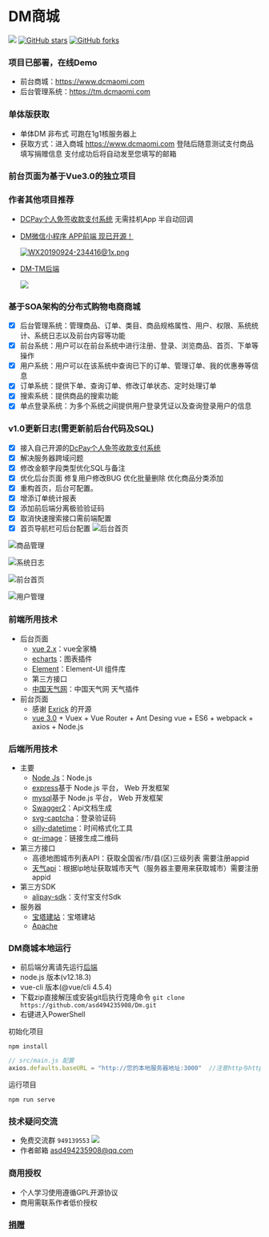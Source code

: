 # DM商城
[![](https://img.shields.io/badge/version-1.0-brightgreen)](https://github.com/asd494235908/DM)
[![GitHub stars](https://img.shields.io/github/stars/asd494235908/DM.svg?style=social&label=Stars)](https://github.com/asd494235908/DM)
[![GitHub forks](https://img.shields.io/github/forks/asd494235908/DM.svg?style=social&label=Fork)](https://github.com/asd494235908/Dm)
 
### 项目已部署，在线Demo
- 前台商城：https://www.dcmaomi.com
- 后台管理系统：https://tm.dcmaomi.com

### 单体版获取
- 单体DM 非布式 可跑在1g1核服务器上
- 获取方式：进入商城 https://www.dcmaomi.com 登陆后随意测试支付商品 填写捐赠信息 支付成功后将自动发至您填写的邮箱

### 前台页面为基于Vue3.0的独立项目

### 作者其他项目推荐
- [DCPay个人免签收款支付系统](https://dcpay.dcmaomi.com) 无需挂机App 半自动回调

- [DM微信小程序 APP前端 现已开源！](https://github.com/asd494235908/DM-Mobile-terminal)
    
    [![WX20190924-234416@1x.png](https://www.dcmaomi.com:3010/serverImage/20210305010710_12523.png)](https://github.com/asd494235908/DM-Mobile-terminal)

- [DM-TM后端](https://github.com/asd494235908/TerMinal)

    ![](https://www.dcmaomi.com:3010/serverImage/20210305011146_16923.png)

### 基于SOA架构的分布式购物电商商城
- [x] 后台管理系统：管理商品、订单、类目、商品规格属性、用户、权限、系统统计、系统日志以及前台内容等功能
- [x] 前台系统：用户可以在前台系统中进行注册、登录、浏览商品、首页、下单等操作
- [x] 用户系统：用户可以在该系统中查询已下的订单、管理订单、我的优惠券等信息
- [x] 订单系统：提供下单、查询订单、修改订单状态、定时处理订单
- [x] 搜索系统：提供商品的搜索功能
- [x] 单点登录系统：为多个系统之间提供用户登录凭证以及查询登录用户的信息

### v1.0更新日志(需更新前后台代码及SQL)
- [x] 接入自己开源的[DcPay个人免签收款支付系统](https://dcpay.dcmaomi.com)
- [x] 解决服务器跨域问题
- [x] 修改金额字段类型优化SQL与备注
- [x] 优化后台页面 修复用户修改BUG 优化批量删除 优化商品分类添加
- [x] 重构首页，后台可配置。
- [x] 增添订单统计报表
- [x] 添加前后端分离极验验证码
- [x] 取消快速搜索接口需前端配置
- [x]  首页导航栏可后台配置
![](https://www.dcmaomi.com:3010/serverImage/20210305000838_16208.png "后台首页")

![](https://www.dcmaomi.com:3010/serverImage/20210305011146_13147.png "商品管理")

![](https://www.dcmaomi.com:3010/serverImage/20210305011146_16878.png "系统日志")

![](https://www.dcmaomi.com:3010/serverImage/20210305011146_17326.png "前台首页")

![](https://www.dcmaomi.com:3010/serverImage/20210305011146_16426.png "用户管理")

### 前端所用技术
- 后台页面
    - [vue 2.x](https://cn.vuejs.org/)：vue全家桶
    - [echarts](http://echarts.apache.org/zh/)：图表插件
    - [Element](https://element.eleme.cn/#/zh-CN)：Element-UI 组件库
    - 第三方接口
    - [中国天气网](https://cj.weather.com.cn/plugin/standard)：中国天气网 天气插件
- 前台页面
    - 感谢 [Exrick](https://github.com/Exrick/xmall) 的开源 
    - [vue 3.0](https://www.vue3js.cn/docs/zh/) + Vuex + Vue Router + Ant Desing vue + ES6 + webpack + axios + Node.js
### 后端所用技术
- 主要
   - [Node Js](https://nodejs.org/zh-cn/)：Node.js
   - [express](https://www.expressjs.com.cn/)基于 Node.js 平台， Web 开发框架
   - [mysql](https://www.mysql.com/)基于 Node.js 平台， Web 开发框架
   - [Swagger2](https://www.dcmaomi.com:3000/api/swagger/#/)：Api文档生成
   - [svg-captcha](https://www.npmjs.com/package/svg-captcha)：登录验证码
   - [silly-datetime](https://www.npmjs.com/package/silly-datetime)：时间格式化工具
   - [qr-image](https://www.npmjs.com/package/silly-datetime)：链接生成二维码
- 第三方接口
  - 高德地图城市列表API：获取全国省/市/县(区)三级列表 需要注册appid
  - [天气api](http://www.tianqiapi.com/index/doc?version=day)：根据Ip地址获取城市天气（服务器主要用来获取城市）需要注册appid
- 第三方SDK
  - [alipay-sdk](http://www.tianqiapi.com/index/doc?version=day)：支付宝支付Sdk
- 服务器
  - [宝塔建站](https://www.bt.cn/)：宝塔建站
  - [Apache](http://httpd.apache.org/)
### DM商城本地运行
- 前后端分离请先运行[后端](https://github.com/asd494235908/DM-Server)
- node.js 版本(v12.18.3) 
- vue-cli 版本(@vue/cli 4.5.4)
- 下载zip直接解压或安装git后执行克隆命令 `git clone https://github.com/asd494235908/Dm.git`
- 右键进入PowerShell 


初始化项目
```
npm install
```

```javascript
// src/main.js 配置
axios.defaults.baseURL = "http://您的本地服务器地址:3000"  //注意http与https
```
运行项目
```
npm run serve
```
### 技术疑问交流
- 免费交流群 `949139553` [![](http://pub.idqqimg.com/wpa/images/group.png)](https://qm.qq.com/cgi-bin/qm/qr?k=dtD6X04E3q7v3C8wuOnUENoW5S7hdGHO&jump_from=webapi)
- 作者邮箱 asd494235908@qq.com
### 商用授权
- 个人学习使用遵循GPL开源协议
- 商用需联系作者低价授权
### [捐赠](https://www.dcmaomi.com)